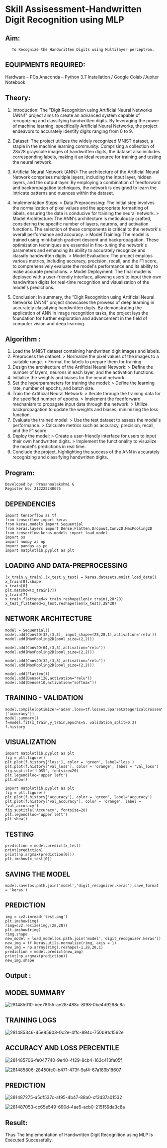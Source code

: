 # Skill Assisessment-Handwritten Digit Recognition using MLP
## Aim:
       To Recognize the Handwritten Digits using Multilayer perceptron.
##  EQUIPMENTS REQUIRED:
Hardware – PCs
Anaconda – Python 3.7 Installation / Google Colab /Jupiter Notebook
## Theory:
1) Introduction: The "Digit Recognition using Artificial Neural Networks (ANN)" project aims to create an advanced system capable of recognizing and classifying handwritten digits. By leveraging the power of machine learning, specifically Artificial Neural Networks, the project endeavors to accurately identify digits ranging from 0 to 9.

2) Dataset: The project utilizes the widely recognized MNIST dataset, a staple in the machine learning community. Comprising a collection of 28x28 grayscale images of handwritten digits, the dataset also includes corresponding labels, making it an ideal resource for training and testing the neural network.

3) Artificial Neural Network (ANN): The architecture of the Artificial Neural Network comprises multiple layers, including the input layer, hidden layers, and the output layer. By employing a combination of feedforward and backpropagation techniques, the network is designed to learn the intricate patterns and nuances within the dataset.

4) Implementation Steps:
           > Data Preprocessing: The initial step involves the normalization of pixel values and the appropriate formatting of labels, ensuring the data is conducive for training the neural network.
           > Model Architecture: The ANN's architecture is meticulously crafted, considering the specific number of layers, neurons, and activation functions. The selection of these components is critical to the network's overall performance and accuracy.
           > Model Training: The model is trained using mini-batch gradient descent and backpropagation. These optimization techniques are essential in fine-tuning the network's parameters and enhancing its ability to accurately  recognize and classify handwritten digits.
           > Model Evaluation: The project employs various metrics, including accuracy, precision, recall, and the F1 score, to comprehensively evaluate the model's performance and its ability to make accurate predictions.
           > Model Deployment: The final model is deployed with a user-friendly interface, allowing users to input their own handwritten digits for real-time recognition and visualization of the model's predictions.

6) Conclusion: In summary, the "Digit Recognition using Artificial Neural Networks (ANN)" project showcases the prowess of deep learning in accurately classifying handwritten digits. By demonstrating the application of ANN in image recognition tasks, the project lays the foundation for further exploration and advancement in the field of computer vision and deep learning.


## Algorithm :

1) Load the MNIST dataset containing handwritten digit images and labels.
2) Preprocess the dataset:
       > Normalize the pixel values of the images to a suitable range.
       > Format the labels to prepare them for training.
3) Design the architecture of the Artificial Neural Network:
       > Define the number of layers, neurons in each layer, and the activation functions.
4) Initialize the weights and biases for the neural network.
5) Set the hyperparameters for training the model:
       > Define the learning rate, number of epochs, and batch size.
6) Train the Artificial Neural Network:
       > Iterate through the training data for the specified number of epochs.
       > Implement the feedforward mechanism to propagate input data through the network.
       > Utilize backpropagation to update the weights and biases, minimizing the loss function.
7) Evaluate the trained model:
       > Use the test dataset to assess the model's performance.
       > Calculate metrics such as accuracy, precision, recall, and the F1 score.
8) Deploy the model:
       > Create a user-friendly interface for users to input their own handwritten digits.
       > Implement the functionality to visualize the model's predictions in real time.
9) Conclude the project, highlighting the success of the ANN in accurately recognizing and classifying handwritten digits.


## Program:
```
Developed by: Prasannalakshmi G
Register No: 212222240075
```
## DEPENDENCIES
```
import tensorflow as tf
from tensorflow import keras
from keras.models import Sequential
from keras.layers import Dense,Flatten,Dropout,Conv2D,MaxPooling2D
from tensorflow.keras.models import load_model
import os
import numpy as np
import pandas as pd
import matplotlib.pyplot as plt

```
## LOADING AND DATA-PREPROCESSING
```
(x_train,y_train),(x_test,y_test) = keras.datasets.mnist.load_data()
x_train[0].shape
x_train[0]
plt.matshow(x_train[7])
y_train[7]
x_train_flattened=x_train.reshape(len(x_train),28*28)
x_test_flattened=x_test.reshape(len(x_test),28*28)
```
## NETWORK ARCHITECTURE
```
model = Sequential()
model.add(Conv2D(32,(3,3), input_shape=(28,28,1),activation='relu'))
model.add(MaxPooling2D(pool_size=(2,2)))

model.add(Conv2D(64,(3,3),activation="relu"))
model.add(MaxPooling2D(pool_size=(2,2)))

model.add(Conv2D(32,(3,3),activation="relu"))
model.add(MaxPooling2D(pool_size=(2,2)))

model.add(Flatten())
model.add(Dense(128,activation="relu"))
model.add(Dense(10,activation="softmax"))
```
## TRAINING - VALIDATION
```
model.compile(optimizer='adam',loss=tf.losses.SparseCategoricalCrossentropy(),metrics=['accuracy'])
model.summary()
f=model.fit(x_train,y_train,epochs=5, validation_split=0.3)
f.history
```
## VISUALIZATION
```
import matplotlib.pyplot as plt
fig = plt.figure()
plt.plot(f.history['loss'], color = 'green', label='loss')
plt.plot(f.history['val_loss'], color = 'orange', label = 'val_loss')
fig.suptitle('LOSS', fontsize=20)
plt.legend(loc='upper left')
plt.show()
```
```
import matplotlib.pyplot as plt
fig = plt.figure()
plt.plot(f.history['accuracy'], color = 'green', label='accuracy')
plt.plot(f.history['val_accuracy'], color = 'orange', label = 'val_accuracy')
fig.suptitle('Accuracy', fontsize=20)
plt.legend(loc='upper left')
plt.show()
```
## TESTING
```
prediction = model.predict(x_test)
print(prediction)
print(np.argmax(prediction[0]))
plt.imshow(x_test[0])
```
## SAVING THE MODEL
```
model.save(os.path.join('model','digit_recognizer.keras'),save_format = 'keras')
```
## PREDICTION
```
img = cv2.imread('test.png')
plt.imshow(img)
rimg=cv2.resize(img,(28,28))
plt.imshow(rimg)
rimg.shape
new_model = load_model(os.path.join('model','digit_recognizer.keras'))
new_img = tf.keras.utils.normalize(rimg, axis = 1)
new_img = np.array(rimg).reshape(-1,28,28,1)
prediction = model.predict(new_img)
print(np.argmax(prediction))
new_img.shape
```
## Output :
## MODEL SUMMARY
![281485010-bee78f55-ae28-488c-8f98-0be4d9298c8a](https://github.com/Prasannalakshmiganesan/Ex-6-Handwritten-Digit-Recognition-using-MLP/assets/118610231/8ae5d19e-64c7-4243-99e1-3007bbc789fd)

## TRAINING LOGS
![281485346-45e85908-0c2e-4ffc-894c-750b91c1562e](https://github.com/Prasannalakshmiganesan/Ex-6-Handwritten-Digit-Recognition-using-MLP/assets/118610231/b6e9150c-7787-46be-978a-f53c7ed8eb70)

## ACCURACY AND LOSS PERCENTILE
![281485706-fe047740-9e40-4f29-8cb4-163c413fa05f](https://github.com/Prasannalakshmiganesan/Ex-6-Handwritten-Digit-Recognition-using-MLP/assets/118610231/e76b19ee-6234-4e6b-be5d-976a32a02e2b)

![281485806-28450fe0-b471-473f-9af4-67a189b18607](https://github.com/Prasannalakshmiganesan/Ex-6-Handwritten-Digit-Recognition-using-MLP/assets/118610231/52e468b5-a2ed-4232-a2ea-d6f275bf37a7)

## PREDICTION

![281487275-a5df537c-af95-4b47-88a0-cf3d37a01532](https://github.com/Prasannalakshmiganesan/Ex-6-Handwritten-Digit-Recognition-using-MLP/assets/118610231/09c3a36f-f527-4d2d-92ab-dd27721aa462)

![281487053-cc65e549-690d-4ae5-acb0-215159da3c8a](https://github.com/Prasannalakshmiganesan/Ex-6-Handwritten-Digit-Recognition-using-MLP/assets/118610231/064cd7b6-a311-416e-80f1-f4e2c473587c)


## Result:
Thus The Implementation of Handwritten Digit Recognition using MLP Is Executed Successfully.
